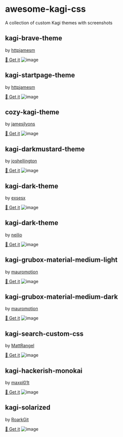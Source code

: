 # awesome-kagi-css
A collection of custom Kagi themes with screenshots

## kagi-brave-theme
by [httpjamesm](https://github.com/httpjamesm)

[🔗 Get it](https://gist.github.com/httpjamesm/a9c6b3b115cb09c483e53ad5f5ec9b99)
![image](kagi-brave-theme.png)

## kagi-startpage-theme
by [httpjamesm](https://github.com/httpjamesm)

[🔗 Get it](https://github.com/httpjamesm/kagi-startpage-theme)
![image](kagi-startpage-theme.png)

## cozy-kagi-theme
by [jamesjlyons](https://github.com/jamesjlyons)

[🔗 Get it](https://gist.github.com/jamesjlyons/26682982319ca84b7bee991eb158ce49)
![image](cozy-kagi-theme.png)

## kagi-darkmustard-theme
by [joshellington](https://github.com/joshellington)

[🔗 Get it](https://gist.github.com/joshellington/51765a15d8f780089619b638fc6aea6b)
![image](kagi-darkmustard-theme.png)

## kagi-dark-theme
by [exsesx](https://github.com/exsesx)

[🔗 Get it](https://github.com/exsesx/kagi-dark-theme)
![image](kagi-dark-theme.png)

## kagi-dark-theme
by [neilio](https://github.com/neilio)

[🔗 Get it](https://gist.github.com/neilio/c2c3495ff16c0a0401f4cf630438e1b3)
![image](kagi-google.png)

## kagi-grubox-material-medium-light
by [mauromotion](https://github.com/mauromotion)

[🔗 Get it](https://github.com/mauromotion/Kagi-Gruvbox-Material-themes/blob/main/kagi-grubox-material-medium-light.css)
![image](kagi-grubox-material-medium-light.png)

## kagi-grubox-material-medium-dark
by [mauromotion](https://github.com/mauromotion)

[🔗 Get it](https://github.com/mauromotion/Kagi-Gruvbox-Material-themes/blob/main/kagi-grubox-material-medium-dark.css)
![image](kagi-grubox-material-medium-dark.png)

## kagi-search-custom-css
by [MattRangel](https://github.com/MattRangel)

[🔗 Get it](https://github.com/MattRangel/kagi-search-custom-css)
![image](kagi-search-custom-css.png)

## kagi-hackerish-monokai
by [maxpl01t](https://github.com/maxpl01t)

[🔗 Get it](https://gist.github.com/maxpl01t/7de6e4716e50d52f4ec14aa01e2047e0)
![image](kagi-hackerish-monokai.png)

## kagi-solarized
by [RoarkGit](https://github.com/RoarkGit)

[🔗 Get it](https://gist.github.com/RoarkGit/2074f3b71efdb55efde608627179ed54)
![image](kagi-solarized.png)
